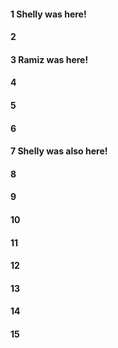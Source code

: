 #### 1 Shelly was here!
#### 2
#### 3 Ramiz was here!
#### 4
#### 5
#### 6
#### 7 Shelly was also here!
#### 8
#### 9
#### 10
#### 11
#### 12
#### 13
#### 14
#### 15